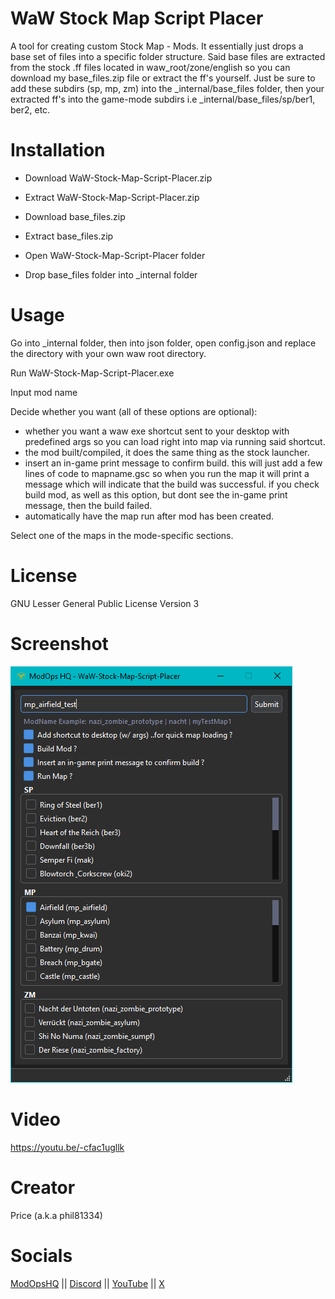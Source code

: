 # WaW Stock Map Script Placer

A tool for creating custom Stock Map - Mods.
It essentially just drops a base set of files into a specific folder structure.
Said base files are extracted from the stock .ff files located in waw_root/zone/english so you can download my base_files.zip file or extract the ff's yourself. Just be sure to add these subdirs (sp, mp, zm) into the _internal/base_files folder, then your extracted ff's into the game-mode subdirs i.e _internal/base_files/sp/ber1, ber2, etc.

# Installation

- Download WaW-Stock-Map-Script-Placer.zip
- Extract WaW-Stock-Map-Script-Placer.zip

- Download base_files.zip
- Extract base_files.zip

- Open WaW-Stock-Map-Script-Placer folder
- Drop base_files folder into _internal folder

# Usage

Go into _internal folder, then into json folder, open config.json and replace the directory with your own waw root directory.

Run WaW-Stock-Map-Script-Placer.exe

Input mod name

Decide whether you want (all of these options are optional):
- whether you want a waw exe shortcut sent to your desktop with predefined args so you can load right into map via running said shortcut.
- the mod built/compiled, it does the same thing as the stock launcher.
- insert an in-game print message to confirm build. this will just add a few lines of code to mapname.gsc so when you run the map it will print a message which will indicate that the build was successful. if you check build mod, as well as this option, but dont see the in-game print message, then the build failed.
- automatically have the map run after mod has been created.

Select one of the maps in the mode-specific sections.

# License

GNU Lesser General Public License Version 3

# Screenshot

![alt text](misc/screenshot1.png)

# Video

https://youtu.be/-cfac1ugllk

# Creator

Price (a.k.a phil81334)

# Socials

[ModOpsHQ](https://modopshq.com) || [Discord](https://discord.gg/SEkBECkt2Q) || [YouTube](https://www.youtube.com/@modopshq) || [X](https://x.com/modopshq)